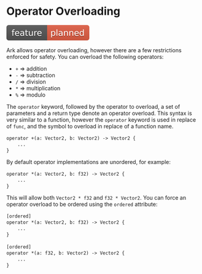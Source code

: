 # Operator Overloading
![Feature Planned](Badge_Planned.svg)

Ark allows operator overloading, however there are a few restrictions enforced 
for safety. You can overload the following operators:

* `+` => addition
* `-` => subtraction
* `/` => division
* `*` => multiplication
* `%` => modulo

The `operator` keyword, followed by the operator to overload, a set of parameters
and a return type denote an operator overload. This syntax is very similar to a
function, however the `operator` keyword is used in replace of `func`, and the symbol
to overload in replace of a function name.

```
operator +(a: Vector2, b: Vector2) -> Vector2 {
    ...
}
```

By default operator implementations are unordered, for example:

```
operator *(a: Vector2, b: f32) -> Vector2 {
    ...
}
```

This will allow both `Vector2 * f32` and `f32 * Vector2`. You can force an operator
overload to be ordered using the `ordered` attribute:

```
[ordered]
operator *(a: Vector2, b: f32) -> Vector2 {
    ...
}

[ordered]
operator *(a: f32, b: Vector2) -> Vector2 { 
    ... 
}
```